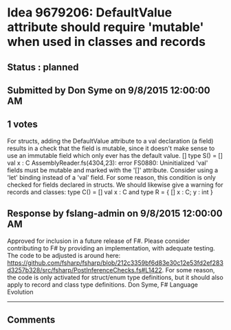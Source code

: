 # Idea 9679206: DefaultValue attribute should require 'mutable' when used in classes and records #

## Status : planned

## Submitted by Don Syme on 9/8/2015 12:00:00 AM

## 1 votes

For structs, adding the DefaultValue attribute to a val declaration (a field) results in a check that the field is mutable, since it doesn't make sense to use an immutable field which only ever has the default value.
[<Struct>]
type S() =
[<DefaultValue>] val x : C
AssemblyReader.fs(4304,23): error FS0880: Uninitialized 'val' fields must be mutable and marked with the '[<DefaultValue>]' attribute. Consider using a 'let' binding instead of a 'val' field.
For some reason, this condition is only checked for fields declared in structs. We should likewise give a warning for records and classes:
type C() =
[<DefaultValue>] val x : C
and
type R = { [<DefaultValue>] x : C; y : int }



## Response by fslang-admin on 9/8/2015 12:00:00 AM

Approved for inclusion in a future release of F#.
Please consider contributing to F# by providing an implementation, with adequate testing. The code to be adjusted is around here: https://github.com/fsharp/fsharp/blob/212c3359bf6d83e30c12e53fd2ef283d3257b328/src/fsharp/PostInferenceChecks.fs#L1422. For some reason, the code is only activated for struct/enum type definitions, but it should also apply to record and class type definitions.
Don Syme, F# Language Evolution

------------------------
## Comments

